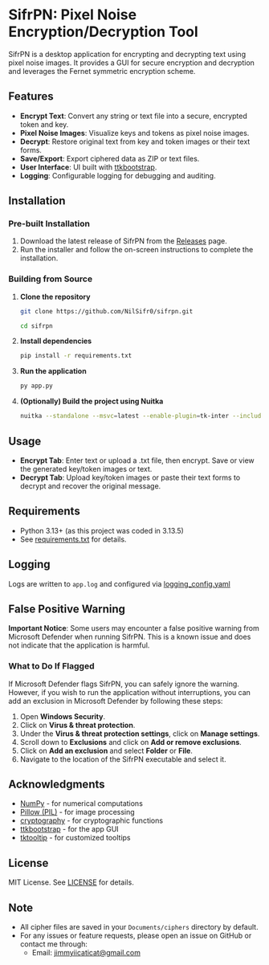 # SifrPN: Pixel Noise Encryption/Decryption Tool

SifrPN is a desktop application for encrypting and decrypting text using pixel noise images. It provides a GUI for secure encryption and decryption and leverages the Fernet symmetric encryption scheme.

## Features

- **Encrypt Text**: Convert any string or text file into a secure, encrypted token and key.
- **Pixel Noise Images**: Visualize keys and tokens as pixel noise images.
- **Decrypt**: Restore original text from key and token images or their text forms.
- **Save/Export**: Export ciphered data as ZIP or text files.
- **User Interface**: UI built with [ttkbootstrap](https://github.com/israel-dryer/ttkbootstrap).
- **Logging**: Configurable logging for debugging and auditing.

## Installation

### Pre-built Installation

1. Download the latest release of SifrPN from the [Releases](https://github.com/NilSifr0/sifrpn/releases/) page.
2. Run the installer and follow the on-screen instructions to complete the installation.

### Building from Source

1. **Clone the repository**

    ```sh
    git clone https://github.com/NilSifr0/sifrpn.git

    cd sifrpn
    ```

2. **Install dependencies**

    ```sh
    pip install -r requirements.txt
    ```

3. **Run the application**

    ```sh
    py app.py
    ```

4. **(Optionally) Build the project using Nuitka**

    ```sh
    nuitka --standalone --msvc=latest --enable-plugin=tk-inter --include-package-data=assets --include-package-data=etc --include-package-data=configs --windows-icon-from-ico=assets/zero.png --windows-console-mode=disable app.py
    ```

## Usage

- **Encrypt Tab**: Enter text or upload a .txt file, then encrypt. Save or view the generated key/token images or text.
- **Decrypt Tab**: Upload key/token images or paste their text forms to decrypt and recover the original message.

## Requirements

- Python 3.13+ (as this project was coded in 3.13.5)
- See [requirements.txt](/requirements.txt) for details.

## Logging

Logs are written to `app.log` and configured via [logging_config.yaml](/configs/logging_config.yaml)

## False Positive Warning

**Important Notice**: Some users may encounter a false positive warning from Microsoft Defender when running SifrPN. This is a known issue and does not indicate that the application is harmful.

### What to Do If Flagged

If Microsoft Defender flags SifrPN, you can safely ignore the warning. However, if you wish to run the application without interruptions, you can add an exclusion in Microsoft Defender by following these steps:

1. Open **Windows Security**.
2. Click on **Virus & threat protection**.
3. Under the **Virus & threat protection settings**, click on **Manage settings**.
4. Scroll down to **Exclusions** and click on **Add or remove exclusions**.
5. Click on **Add an exclusion** and select **Folder** or **File**.
6. Navigate to the location of the SifrPN executable and select it.

## Acknowledgments

- [NumPy](https://numpy.org/) - for numerical computations
- [Pillow (PIL)](https://github.com/python-pillow/Pillow) - for image processing
- [cryptography](https://github.com/pyca/cryptography) - for cryptographic functions
- [ttkbootstrap](https://github.com/israel-dryer/ttkbootstrap) - for the app GUI
- [tktooltip](https://pypi.org/project/TkToolTip/) - for customized tooltips

## License

MIT License. See [LICENSE](/etc/LICENSE) for details.  

## Note  

- All cipher files are saved in your `Documents/ciphers` directory by default.
- For any issues or feature requests, please open an issue on GitHub or contact me through:
  - Email: [jimmyiicaticat@gmail.com](mailto:jimmyiicaticat@gmail.com)
